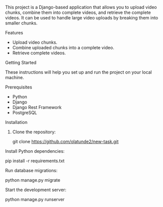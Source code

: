 

This project is a Django-based application that allows you to upload video chunks, combine them into complete videos, and retrieve the complete videos. It can be used to handle large video uploads by breaking them into smaller chunks.

Features

- Upload video chunks.
- Combine uploaded chunks into a complete video.
- Retrieve complete videos.

Getting Started

These instructions will help you set up and run the project on your local machine.

Prerequisites

- Python 
- Django 
- Django Rest Framework 
- PostgreSQL

 Installation

1. Clone the repository:

   
   git clone https://github.com/olatunde2/new-task.git

Install Python dependencies:

   pip install -r requirements.txt
   
Run database migrations:

  python manage.py migrate

Start the development server:

  python manage.py runserver


